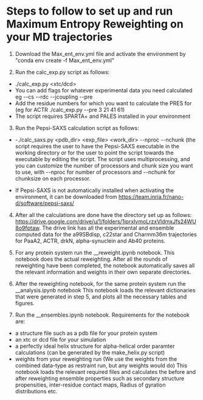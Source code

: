 # Steps to follow to set up and run Maximum Entropy Reweighting on your MD trajectories

1. Download the Max_ent_env.yml file and activate the environment by "conda env create -f Max_ent_env.yml"

2. Run the calc_exp.py script as follows:
  - ./calc_exp.py <pdb> <xtc/dcd> 
  - You can add flags for whatever experimental data you need calculated eg --cs --rdc --jcoupling --pre
  - Add the residue numbers for which you want to calculate the PRES for (eg for ACTR ./calc_exp.py --pre 3 21 41 61)
  - The script requires SPARTA+ and PALES installed in your environment


3. Run the Pepsi-SAXS calculation script as follows:
 *  -./calc_saxs.py <pdb_dir> <exp_file> <work_dir> --nproc --nchunk
(the script requires the user to have the Pepsi-SAXS executable in the working directory or for the user to point the script towards the executable by editing the script. The script uses multiprocessing, and you can customize the number of processors and chunk size
you want to use, with --nproc for number of processors and --nchunk for chunksize on each processor.

* If Pepsi-SAXS is not automatically installed when activating the environment, it can be downloaded from https://team.inria.fr/nano-d/software/pepsi-saxs/

4. After all the calculations are done have the directory set up as follows: https://drive.google.com/drive/u/1/folders/1iprxIvmoLrzxVldmxJfs24WU8o9fptaw. 
The drive link has all the experimental and ensemble computed data for the a99SBdisp, c22star and Charmm36m trajectories for PaaA2, ACTR, drkN, alpha-synuclein and Ab40 proteins.

5. For any protein system run the <protein>_<forcefieldname>_reweight.ipynb notebook. This notebook does the actual reweighting. After all the rounds of reweighting
have been completed, the notebook automatically saves all the relevant information and weights in their own separate directories.

6. After the reweighting notebook, for the same protein system run the <protein>_<forcefield>_analysis.ipynb notebook
This notebook loads the relevant dictionaries that were generated in step 5, and plots all the necessary tables and figures.

7. Run the <protein>_<forcefield>_ensembles.ipynb notebook. Requirements for the notebook are:
- a structure file such as a pdb file for your protein system
- an xtc or dcd file for your simulation
- a perfectly ideal helix structure for alpha-helical order paramter calculations (can be generated by the make_helix.py script)
- weights from your reweighting run (We use the weights from the combined data-type as restraint run, but any weights would do)
This notebook loads the relevant required files and calculates the before and after reweighting ensemble properties such as secondary structure propensities,
inter-residue contact maps, Radius of gyration distributions etc. 


   
